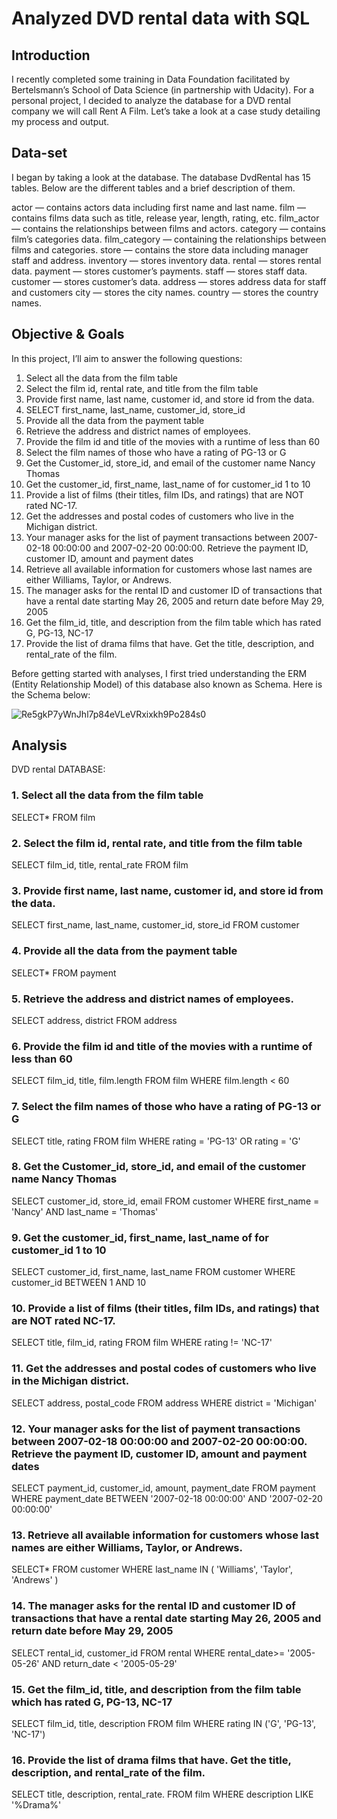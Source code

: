 # Analyzed DVD rental data with SQL #
## Introduction ##
I recently completed some training in Data Foundation facilitated by Bertelsmann’s School of Data Science (in partnership with Udacity). For a personal project, I decided to analyze the database for a DVD rental company we will call Rent A Film. Let’s take a look at a case study detailing my process and output.

## Data-set ##
I began by taking a look at the database. The database DvdRental has 15 tables. Below are the different tables and a brief description of them.

actor — contains actors data including first name and last name.
film — contains films data such as title, release year, length, rating, etc.
film_actor — contains the relationships between films and actors.
category — contains film’s categories data.
film_category — containing the relationships between films and categories.
store — contains the store data including manager staff and address.
inventory — stores inventory data.
rental — stores rental data.
payment — stores customer’s payments.
staff — stores staff data.
customer — stores customer’s data.
address — stores address data for staff and customers
city — stores the city names.
country — stores the country names.

## Objective & Goals ##
In this project, I’ll aim to answer the following questions:

1. Select all the data from the film table
2. Select the film id, rental rate, and title from the film table
3. Provide first name, last name, customer id, and store id from the data.
4. SELECT first_name, last_name, customer_id, store_id
5. Provide all the data from the payment table
6. Retrieve the address and district names of employees.
7. Provide the film id and title of the movies with a runtime of less than 60
8. Select the film names of those who have a rating of PG-13 or G
9. Get the Customer_id, store_id, and email of the customer name Nancy Thomas
10. Get the customer_id, first_name, last_name of for customer_id 1 to 10
11. Provide a list of films (their titles, film IDs, and ratings) that are NOT rated NC-17.
12. Get the addresses and postal codes of customers who live in the Michigan district.
13. Your manager asks for  the  list of  payment transactions between  2007-02-18	 00:00:00  and	 2007-02-20 00:00:00. Retrieve  the  payment ID, customer ID, amount and payment dates
14. Retrieve all available information for customers whose last names are either Williams, Taylor, or Andrews.
15. The manager	asks	for the	rental	ID and	customer ID	of transactions that	have a rental	date starting May 26, 2005 and return date before May	29, 2005
16. Get the film_id, title, and description from the film table which has rated G, PG-13, NC-17
17. Provide the list of drama films that have. Get the title, description, and rental_rate of the film.

Before getting started with analyses, I first tried understanding the ERM (Entity Relationship Model) of this database also known as Schema. Here is the Schema below:

![Re5gkP7yWnJhl7p84eVLeVRxixkh9Po284s0](https://github.com/SwetaMallick01/DVD-Rental/assets/132562651/8a751bf5-d982-439d-a99e-6db406409a65)


## Analysis ##
DVD rental DATABASE: 

### 1. Select all the data from the film table
SELECT*
FROM film

### 2. Select the film id, rental rate, and title from the film table
SELECT film_id, title, rental_rate
FROM film

### 3. Provide first name, last name, customer id, and store id from the data.

SELECT first_name, last_name, customer_id, store_id
FROM customer

### 4. Provide all the data from the payment table

SELECT*
FROM payment

### 5. Retrieve the address and district names of employees.

SELECT address, district
FROM address

### 6. Provide the film id and title of the movies with a runtime of less than 60

SELECT film_id, title, film.length
FROM film
WHERE film.length < 60

### 7. Select the film names of those who have a rating of PG-13 or G

SELECT title, rating
FROM film
WHERE rating = 'PG-13' OR rating = 'G'

### 8. Get the Customer_id, store_id, and email of the customer name Nancy Thomas 

SELECT customer_id, store_id, email
FROM customer
WHERE first_name = 'Nancy' AND last_name = 'Thomas'


### 9. Get the customer_id, first_name, last_name of for customer_id 1 to 10

SELECT customer_id, first_name, last_name
FROM customer
WHERE customer_id BETWEEN 1 AND 10

### 10. Provide a list of films (their titles, film IDs, and ratings) that are NOT rated NC-17.

SELECT title, film_id, rating
FROM film
WHERE rating != 'NC-17'

### 11. Get the addresses and postal codes of customers who live in the Michigan district.

SELECT address, postal_code
FROM address
WHERE district = 'Michigan'

### 12. Your manager asks for  the  list of  payment transactions between  2007-02-18	 00:00:00  and	 2007-02-20 00:00:00. Retrieve  the  payment ID, customer ID, amount and payment dates

SELECT payment_id, customer_id, amount, payment_date
FROM payment
WHERE payment_date BETWEEN '2007-02-18 00:00:00' AND '2007-02-20 00:00:00'

### 13. Retrieve all available information for customers whose last names are either Williams, Taylor, or Andrews. 

SELECT*
FROM customer
WHERE last_name IN ( 'Williams', 'Taylor', 'Andrews' )

### 14. The manager	asks	for the	rental	ID and	customer ID	of transactions that	have a rental	date starting May 26, 2005 and return date before May	29, 2005

SELECT rental_id, customer_id 
FROM rental 
WHERE rental_date>= '2005-05-26'	AND	return_date < '2005-05-29'

### 15. Get the film_id, title, and description from the film table which has rated G, PG-13, NC-17

SELECT film_id, title, description
FROM film
WHERE rating IN ('G', 'PG-13', 'NC-17')


### 16. Provide the list of drama films that have. Get the title, description, and rental_rate of the film.

SELECT title, description, rental_rate. 
FROM film
WHERE description LIKE '%Drama%'

